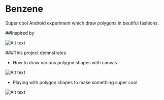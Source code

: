 # Benzene
Super cool Android experiment which draw polygons in beutiful fashions.

##Inspired by

![Alt text](https://github.com/hiteshsahu/Benzene/blob/master/Hexgrid-master/HexGridDemo.gif "Inspiration")

###This project demnstrates

- How to draw various polygon shapes with canvas

![Alt text](https://github.com/hiteshsahu/Benzene/blob/master/Hexgrid-master/Shapes.png "Shapes")

- Playing with polygon shapes to make something super cool

![Alt text](https://github.com/hiteshsahu/Benzene/blob/master/Hexgrid-master/Graphite.png "Graphites")



